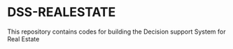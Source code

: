 # DSS-REALESTATE
This repository contains codes for building the Decision support System for Real Estate 
